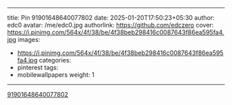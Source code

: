 
---
title: Pin 91901648640077802
date: 2025-01-20T17:50:23+05:30
author: edc0
avatar: /me/edc0.jpg
authorlink: https://github.com/edczero
cover: https://i.pinimg.com/564x/4f/38/be/4f38beb298416c0087643f86ea595fa4.jpg
images:
   - https://i.pinimg.com/564x/4f/38/be/4f38beb298416c0087643f86ea595fa4.jpg
categories:
  - pinterest
tags:
  - mobilewallpapers
weight: 1
---

<!--more-->

[91901648640077802](https://in.pinterest.com/pin/91901648640077802/)

	